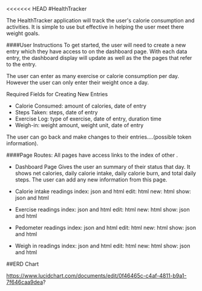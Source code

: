 <<<<<<< HEAD
#HealthTracker

The HealthTracker application will track the user's calorie consumption and activities. It is simple to use but effective in helping the user meet there weight goals.

####User Instructions
  To get started, the user will need to create a new entry which they have access to on the dashboard page. With each data entry, the dashboard display will update as well as the the pages that refer to the entry.

  The user can enter as many exercise or calorie consumption per day. However the user can only enter their weight once a day.

  Required Fields for Creating New Entries
  - Calorie Consumed: amount of calories, date of entry
  - Steps Taken: steps, date of entry
  - Exercise Log: type of exercise, date of entry, duration time
  - Weigh-in: weight amount, weight unit, date of entry

The user can go back and make changes to their entries....(possible token information).


####Page Routes:
All pages have access links to the index of other .
- Dashboard Page
  Gives the user an summary of their status that day. It shows net calories, daily calorie intake, daily calorie burn, and total daily steps. The user can add any new information from this page.  

- Calorie intake readings
  index: json and html
  edit: html
  new: html
  show: json and html

- Exercise readings
  index: json and html
  edit: html
  new: html
  show: json and html

- Pedometer readings
  index: json and html
  edit: html
  new: html
  show: json and html

- Weigh in readings
  index: json and html
  edit: html
  new: html
  show: json and html  

##ERD Chart

https://www.lucidchart.com/documents/edit/0f46465c-c4af-4811-b9a1-7f646caa9dea?
